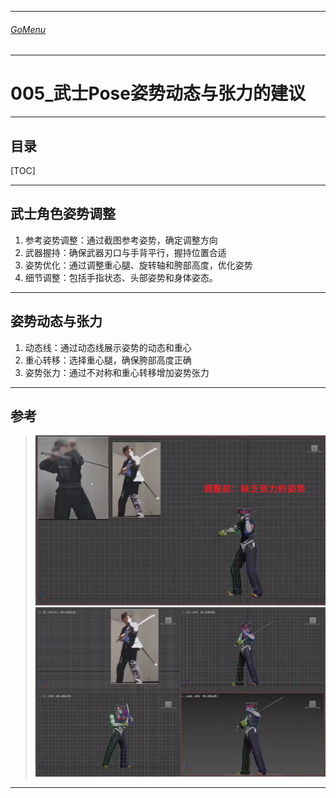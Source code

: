 

___________________________________________________________________________________________
###### [GoMenu](../3DMaxAnimationMenu.md)
___________________________________________________________________________________________
# 005_武士Pose姿势动态与张力的建议


___________________________________________________________________________________________


## 目录

[TOC]


------

## 武士角色姿势调整

1. 参考姿势调整：通过截图参考姿势，确定调整方向
2. 武器握持：确保武器刃口与手背平行，握持位置合适
3. 姿势优化：通过调整重心腿、旋转轴和胯部高度，优化姿势
4. 细节调整：包括手指状态、头部姿势和身体姿态。

------

## 姿势动态与张力

1. 动态线：通过动态线展示姿势的动态和重心
2. 重心转移：选择重心腿，确保胯部高度正确
3. 姿势张力：通过不对称和重心转移增加姿势张力

------

## 参考

> ![image-20250401231956579](./Image/3DMaxAnimationv005/image-20250401231956579.png)![image-20250401231857298](./Image/3DMaxAnimationv005/image-20250401231857298.png)

------
